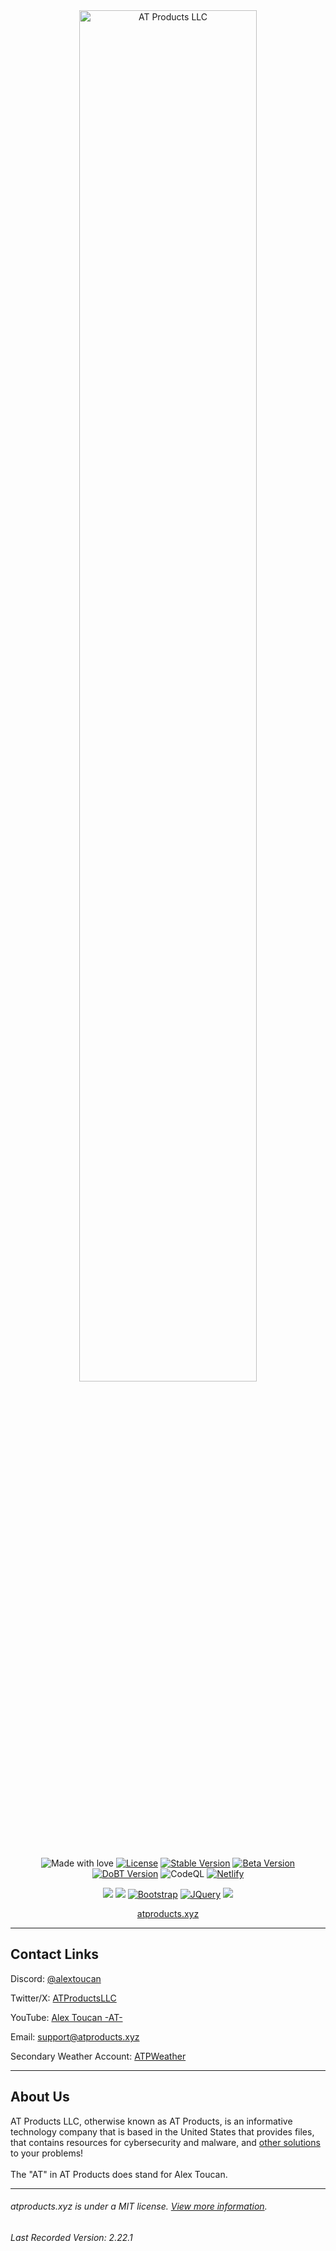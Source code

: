 <div align="center">
 <a href="https://atproducts.xyz"><img src="/public/media/images/ATProductsLLC.png" alt="AT Products LLC" width="75%"></a>
 <br><br>
 <p> 
  <img src="https://img.shields.io/badge/made%20with-love-E760A4.svg" alt="Made with love"> 
  <a href="https://opensource.org/licenses/MIT" target="_blank"><img src="https://img.shields.io/badge/license-MIT-green.svg" alt="License"></a>
  <a href="https://atproducts.xyz#what-new"><img src="https://img.shields.io/badge/stable_version-2.21-blue" alt="Stable Version"></a>
  <a href="https://beta.atproducts.xyz#what-new"><img src="https://img.shields.io/badge/beta_version-2.22-red" alt="Beta Version"></a>
  <a href="https://beta-testing.atproducts.xyz"><img src="https://img.shields.io/badge/DoBT_version-DoBT_v2.4-green" alt="DoBT Version"></a>
  <img src="https://github.com/Alex-Toucan/atproducts.xyz/workflows/CodeQL/badge.svg" alt="CodeQL">
  <a href="https://app.netlify.com/sites/atproducts/deploys"><img src="https://api.netlify.com/api/v1/badges/faf5f3b5-bf03-457d-9deb-dbfc4d3b55ee/deploy-status" alt="Netlify"></a> 
 </p>
 <p>
  <a href="https://astro.build"><img src="https://img.shields.io/badge/astro-%232C2052.svg?style=for-the-badge&logo=astro&logoColor=white"></a>
  <a href="https://vuejs.org"><img src="https://img.shields.io/badge/vuejs-%2335495e.svg?style=for-the-badge&logo=vuedotjs&logoColor=%234FC08D"></a>
  <a href="https://getbootstrap.com"><img src="https://img.shields.io/badge/bootstrap-%238511FA.svg?style=for-the-badge&logo=bootstrap&logoColor=white" alt="Bootstrap"></a> 
  <a href="https://jquery.com/" target="_blank"><img src="https://img.shields.io/badge/jquery-%230769AD.svg?style=for-the-badge&logo=jquery&logoColor=white" alt="JQuery"></a>
  <a href="https://github.com/dependabot"><img src="https://img.shields.io/badge/dependabot-025E8C?style=for-the-badge&logo=dependabot&logoColor=white"></a>
 </p>
 <a href="https://atproducts.xyz">atproducts.xyz</a>
</div>
<hr>
<h2>Contact Links</h2>
<p>Discord: <a href="https://discord.com/users/905434578926313512">@alextoucan</a></p>
<p>Twitter/X: <a href="https://x.com/ATProductsLLC">ATProductsLLC</a></p>
<p>YouTube: <a href="https://youtube.com/c/AlexToucanAT">Alex Toucan -AT-</a></p>
<p>Email: <a href="mailto:support@atproducts.xyz">support@atproducts.xyz</a></p>
<p>Secondary Weather Account: <a href="https://x.com/ATPWeather">ATPWeather</a></p>
<hr>
<h2>About Us</h2>
AT Products LLC, otherwise known as AT Products, is an informative technology company that is based in the United States that provides files, that contains resources for cybersecurity and malware, and <a href="https://atproducts.xyz/paid">other solutions</a> to your problems!<br><br>
The "AT" in AT Products does stand for Alex Toucan.
<hr>
<h6>atproducts.xyz is under a MIT license. <a href="https://atproducts.xyz/licenses#atproductsxyz">View more information</a>.
<h6>Last Recorded Version: 2.22.1</h6>
